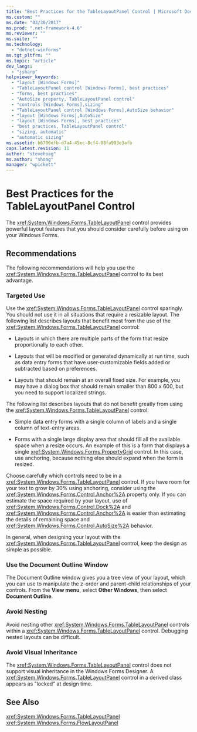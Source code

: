 ```yaml
---
title: "Best Practices for the TableLayoutPanel Control | Microsoft Docs"
ms.custom: ""
ms.date: "03/30/2017"
ms.prod: ".net-framework-4.6"
ms.reviewer: ""
ms.suite: ""
ms.technology: 
  - "dotnet-winforms"
ms.tgt_pltfrm: ""
ms.topic: "article"
dev_langs: 
  - "jsharp"
helpviewer_keywords: 
  - "layout [Windows Forms]"
  - "TableLayoutPanel control [Windows Forms], best practices"
  - "forms, best practices"
  - "AutoSize property, TableLayoutPanel control"
  - "controls [Windows Forms],sizing"
  - "TableLayoutPanel control [Windows Forms],AutoSize behavior"
  - "layout [Windows Forms],AutoSize"
  - "layout [Windows Forms], best practices"
  - "best practices, TableLayoutPanel control"
  - "sizing, automatic"
  - "automatic sizing"
ms.assetid: b6706efb-d7a4-45ec-8cf4-08fa993e3afb
caps.latest.revision: 11
author: "stevehoag"
ms.author: "shoag"
manager: "wpickett"
---
```

# Best Practices for the TableLayoutPanel Control
The <xref:System.Windows.Forms.TableLayoutPanel> control provides powerful layout features that you should consider carefully before using on your Windows Forms.  
  
## Recommendations  
 The following recommendations will help you use the <xref:System.Windows.Forms.TableLayoutPanel> control to its best advantage.  
  
### Targeted Use  
 Use the <xref:System.Windows.Forms.TableLayoutPanel> control sparingly. You should not use it in all situations that require a resizable layout. The following list describes layouts that benefit most from the use of the <xref:System.Windows.Forms.TableLayoutPanel> control:  
  
-   Layouts in which there are multiple parts of the form that resize proportionally to each other.  
  
-   Layouts that will be modified or generated dynamically at run time, such as data entry forms that have user-customizable fields added or subtracted based on preferences.  
  
-   Layouts that should remain at an overall fixed size. For example, you may have a dialog box that should remain smaller than 800 x 600, but you need to support localized strings.  
  
 The following list describes layouts that do not benefit greatly from using the <xref:System.Windows.Forms.TableLayoutPanel> control:  
  
-   Simple data entry forms with a single column of labels and a single column of text-entry areas.  
  
-   Forms with a single large display area that should fill all the available space when a resize occurs. An example of this is a form that displays a single <xref:System.Windows.Forms.PropertyGrid> control. In this case, use anchoring, because nothing else should expand when the form is resized.  
  
 Choose carefully which controls need to be in a <xref:System.Windows.Forms.TableLayoutPanel> control. If you have room for your text to grow by 30% using anchoring, consider using the <xref:System.Windows.Forms.Control.Anchor%2A> property only. If you can estimate the space required by your layout, use of <xref:System.Windows.Forms.Control.Dock%2A> and <xref:System.Windows.Forms.Control.Anchor%2A> is easier than estimating the details of remaining space and <xref:System.Windows.Forms.Control.AutoSize%2A> behavior.  
  
 In general, when designing your layout with the <xref:System.Windows.Forms.TableLayoutPanel> control, keep the design as simple as possible.  
  
### Use the Document Outline Window  
 The Document Outline window gives you a tree view of your layout, which you can use to manipulate the z-order and parent-child relationships of your controls. From the **View menu**, select **Other Windows**, then select **Document Outline**.  
  
### Avoid Nesting  
 Avoid nesting other <xref:System.Windows.Forms.TableLayoutPanel> controls within a <xref:System.Windows.Forms.TableLayoutPanel> control. Debugging nested layouts can be difficult.  
  
### Avoid Visual Inheritance  
 The <xref:System.Windows.Forms.TableLayoutPanel> control does not support visual inheritance in the Windows Forms Designer. A <xref:System.Windows.Forms.TableLayoutPanel> control in a derived class appears as "locked" at design time.  
  
## See Also  
 <xref:System.Windows.Forms.TableLayoutPanel>   
 <xref:System.Windows.Forms.FlowLayoutPanel>